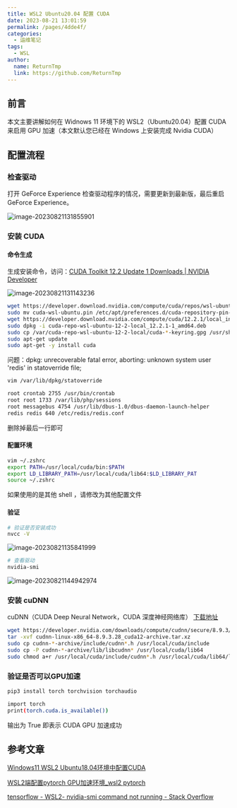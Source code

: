 ```yaml
---
title: WSL2 Ubuntu20.04 配置 CUDA
date: 2023-08-21 13:01:59
permalink: /pages/4dde4f/
categories:
  - 运维笔记
tags:
  - WSL
author: 
  name: ReturnTmp
  link: https://github.com/ReturnTmp
---
```





## 前言

本文主要讲解如何在 Widnows 11 环境下的 WSL2（Ubuntu20.04）配置 CUDA 来启用 GPU 加速（本文默认您已经在 Windows 上安装完成 Nvidia CUDA）

## 配置流程

### 检查驱动

打开 GeForce Experience 检查驱动程序的情况，需要更新到最新版，最后重启 GeForce Experience。

![image-20230821131855901](https://cdn.jsdelivr.net/gh/Returntmp/blog-image@main/blog/202308211319030.png)

### 安装 CUDA

#### 命令生成

生成安装命令，访问：[CUDA Toolkit 12.2 Update 1 Downloads | NVIDIA Developer](https://developer.nvidia.com/cuda-downloads?target_os=Linux&target_arch=x86_64&Distribution=WSL-Ubuntu&target_version=2.0&target_type=deb_local)

![image-20230821131143236](https://cdn.jsdelivr.net/gh/Returntmp/blog-image@main/blog/202308211311720.png)

```bash
wget https://developer.download.nvidia.com/compute/cuda/repos/wsl-ubuntu/x86_64/cuda-wsl-ubuntu.pin
sudo mv cuda-wsl-ubuntu.pin /etc/apt/preferences.d/cuda-repository-pin-600
wget https://developer.download.nvidia.com/compute/cuda/12.2.1/local_installers/cuda-repo-wsl-ubuntu-12-2-local_12.2.1-1_amd64.deb
sudo dpkg -i cuda-repo-wsl-ubuntu-12-2-local_12.2.1-1_amd64.deb
sudo cp /var/cuda-repo-wsl-ubuntu-12-2-local/cuda-*-keyring.gpg /usr/share/keyrings/
sudo apt-get update
sudo apt-get -y install cuda
```

问题：dpkg: unrecoverable fatal error, aborting: unknown system user 'redis' in statoverride file;

```bash
vim /var/lib/dpkg/statoverride
```

```bash
root crontab 2755 /usr/bin/crontab
root root 1733 /var/lib/php/sessions
root messagebus 4754 /usr/lib/dbus-1.0/dbus-daemon-launch-helper
redis redis 640 /etc/redis/redis.conf
```

删除掉最后一行即可



#### 配置环境

```bash
vim ~/.zshrc
export PATH=/usr/local/cuda/bin:$PATH
export LD_LIBRARY_PATH=/usr/local/cuda/lib64:$LD_LIBRARY_PAT
source ~/.zshrc
```

如果使用的是其他 shell ，请修改为其他配置文件



#### 验证

```bash
# 验证是否安装成功
nvcc -V
```

![image-20230821135841999](https://cdn.jsdelivr.net/gh/Returntmp/blog-image@main/blog/202308211358252.png)



```bash
# 查看驱动
nvidia-smi
```

![image-20230821144942974](https://cdn.jsdelivr.net/gh/Returntmp/blog-image@main/blog/202308211449186.png)



### 安装 cuDNN

cuDNN（CUDA Deep Neural Network，CUDA 深度神经网络库） [下载地址](https://developer.nvidia.com/rdp/cudnn-archive)

```bash
wget https://developer.nvidia.com/downloads/compute/cudnn/secure/8.9.3/local_installers/12.x/cudnn-linux-x86_64-8.9.3.28_cuda12-archive.tar.xz/
tar -xvf cudnn-linux-x86_64-8.9.3.28_cuda12-archive.tar.xz
sudo cp cudnn-*-archive/include/cudnn*.h /usr/local/cuda/include 
sudo cp -P cudnn-*-archive/lib/libcudnn* /usr/local/cuda/lib64 
sudo chmod a+r /usr/local/cuda/include/cudnn*.h /usr/local/cuda/lib64/libcudnn*
```



### 验证是否可以GPU加速

```bash
pip3 install torch torchvision torchaudio
```

```bash
import torch
print(torch.cuda.is_available())
```

输出为 True 即表示 CUDA GPU 加速成功





## 参考文章

[Windows11 WSL2 Ubuntu18.04环境中配置CUDA](https://blog.csdn.net/weixin_42077820/article/details/124332395?utm_medium=distribute.pc_relevant.none-task-blog-2~default~baidujs_baidulandingword~default-0-124332395-blog-122692068.235^v38^pc_relevant_sort&spm=1001.2101.3001.4242.1&utm_relevant_index=3)

[WSL2端配置pytorch GPU加速环境_wsl2 pytorch](https://blog.csdn.net/tianjuewudi/article/details/122692068)

[tensorflow - WSL2- nvidia-smi command not running - Stack Overflow](https://stackoverflow.com/questions/64845160/wsl2-nvidia-smi-command-not-running)